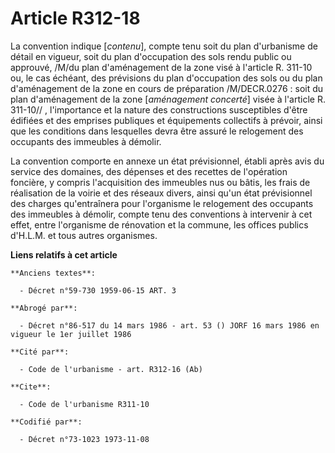 # Article R312-18

La convention indique [*contenu*], compte tenu soit du plan d'urbanisme de détail en vigueur, soit du plan d'occupation des
sols rendu public ou approuvé, /M/du plan d'aménagement de la zone visé à l'article R. 311-10 ou, le cas échéant, des
prévisions du plan d'occupation des sols ou du plan d'aménagement de la zone en cours de préparation /M/DECR.0276 : soit du
plan d'aménagement de la zone [*aménagement concerté*] visée à l'article R. 311-10// , l'importance et la nature des
constructions susceptibles d'être édifiées et des emprises publiques et équipements collectifs à prévoir, ainsi que les
conditions dans lesquelles devra être assuré le relogement des occupants des immeubles à démolir.

La convention comporte en annexe un état prévisionnel, établi après avis du service des domaines, des dépenses et des
recettes de l'opération foncière, y compris l'acquisition des immeubles nus ou bâtis, les frais de réalisation de la voirie
et des réseaux divers, ainsi qu'un état prévisionnel des charges qu'entraînera pour l'organisme le relogement des occupants
des immeubles à démolir, compte tenu des conventions à intervenir à cet effet, entre l'organisme de rénovation et la commune,
les offices publics d'H.L.M. et tous autres organismes.

**Liens relatifs à cet article**

	**Anciens textes**:

	  - Décret n°59-730 1959-06-15 ART. 3

	**Abrogé par**:

	  - Décret n°86-517 du 14 mars 1986 - art. 53 () JORF 16 mars 1986 en vigueur le 1er juillet 1986

	**Cité par**:

	  - Code de l'urbanisme - art. R312-16 (Ab)

	**Cite**:

	  - Code de l'urbanisme R311-10

	**Codifié par**:

	  - Décret n°73-1023 1973-11-08
